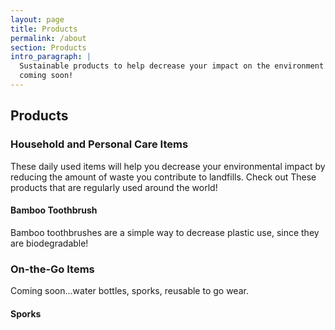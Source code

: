 ```yaml
---
layout: page
title: Products
permalink: /about
section: Products
intro_paragraph: |
  Sustainable products to help decrease your impact on the environment are
  coming soon!
---
```


## Products

### Household and Personal Care Items

These daily used items will help you decrease your environmental impact by
reducing the amount of waste you contribute to landfills. Check out These
products that are regularly used around the world!

#### Bamboo Toothbrush

Bamboo toothbrushes are a simple way to decrease plastic use, since they are
biodegradable!

### On-the-Go Items

Coming soon...water bottles, sporks, reusable to go wear.

#### Sporks
